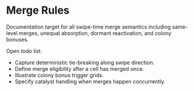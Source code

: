 # Merge Rules

Documentation target for all swipe-time merge semantics including same-level merges, unequal absorption, dormant reactivation, and colony bonuses.

Open todo list:
- Capture deterministic tie-breaking along swipe direction.
- Define merge eligibility after a cell has merged once.
- Illustrate colony bonus trigger grids.
- Specify catalyst handling when merges happen concurrently.
